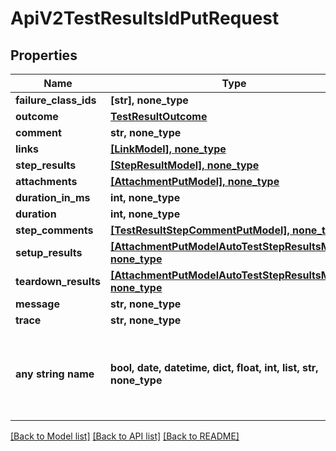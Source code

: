 # ApiV2TestResultsIdPutRequest


## Properties
Name | Type | Description | Notes
------------ | ------------- | ------------- | -------------
**failure_class_ids** | **[str], none_type** |  | [optional] 
**outcome** | [**TestResultOutcome**](TestResultOutcome.md) |  | [optional] 
**comment** | **str, none_type** |  | [optional] 
**links** | [**[LinkModel], none_type**](LinkModel.md) |  | [optional] 
**step_results** | [**[StepResultModel], none_type**](StepResultModel.md) |  | [optional] 
**attachments** | [**[AttachmentPutModel], none_type**](AttachmentPutModel.md) |  | [optional] 
**duration_in_ms** | **int, none_type** |  | [optional] 
**duration** | **int, none_type** |  | [optional] 
**step_comments** | [**[TestResultStepCommentPutModel], none_type**](TestResultStepCommentPutModel.md) |  | [optional] 
**setup_results** | [**[AttachmentPutModelAutoTestStepResultsModel], none_type**](AttachmentPutModelAutoTestStepResultsModel.md) |  | [optional] 
**teardown_results** | [**[AttachmentPutModelAutoTestStepResultsModel], none_type**](AttachmentPutModelAutoTestStepResultsModel.md) |  | [optional] 
**message** | **str, none_type** |  | [optional] 
**trace** | **str, none_type** |  | [optional] 
**any string name** | **bool, date, datetime, dict, float, int, list, str, none_type** | any string name can be used but the value must be the correct type | [optional]

[[Back to Model list]](../README.md#documentation-for-models) [[Back to API list]](../README.md#documentation-for-api-endpoints) [[Back to README]](../README.md)


